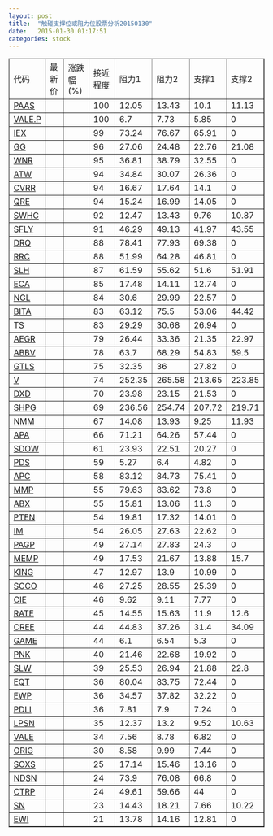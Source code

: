 ```yaml
---
layout: post
title:  "触碰支撑位或阻力位股票分析20150130"
date:   2015-01-30 01:17:51
categories: stock
---
```

<script type="text/javascript">
var stockList = []
stockList.push('gb_paas');
stockList.push('gb_vale.p');
stockList.push('gb_iex');
stockList.push('gb_gg');
stockList.push('gb_wnr');
stockList.push('gb_atw');
stockList.push('gb_cvrr');
stockList.push('gb_qre');
stockList.push('gb_swhc');
stockList.push('gb_sfly');
stockList.push('gb_drq');
stockList.push('gb_rrc');
stockList.push('gb_slh');
stockList.push('gb_eca');
stockList.push('gb_ngl');
stockList.push('gb_bita');
stockList.push('gb_ts');
stockList.push('gb_aegr');
stockList.push('gb_abbv');
stockList.push('gb_gtls');
stockList.push('gb_v');
stockList.push('gb_dxd');
stockList.push('gb_shpg');
stockList.push('gb_nmm');
stockList.push('gb_apa');
stockList.push('gb_sdow');
stockList.push('gb_pds');
stockList.push('gb_apc');
stockList.push('gb_mmp');
stockList.push('gb_abx');
stockList.push('gb_pten');
stockList.push('gb_im');
stockList.push('gb_pagp');
stockList.push('gb_memp');
stockList.push('gb_king');
stockList.push('gb_scco');
stockList.push('gb_cie');
stockList.push('gb_rate');
stockList.push('gb_cree');
stockList.push('gb_game');
stockList.push('gb_pnk');
stockList.push('gb_slw');
stockList.push('gb_eqt');
stockList.push('gb_ewp');
stockList.push('gb_pdli');
stockList.push('gb_lpsn');
stockList.push('gb_vale');
stockList.push('gb_orig');
stockList.push('gb_soxs');
stockList.push('gb_ndsn');
stockList.push('gb_ctrp');
stockList.push('gb_sn');
stockList.push('gb_ewi');
</script>
<table border="1">
 <tr>
 <td>代码</td>
 <td>最新价</td>
 <td>涨跌幅(%)</td>
 <td>接近程度</td>
 <td>阻力1</td>
 <td>阻力2</td>
 <td>支撑1</td>
 <td>支撑2</td>
</tr>
  <tr id="paas" class="green">
  <td><a href="http://stock.finance.sina.com.cn/usstock/quotes/PAAS.html" target="_blank">PAAS</a></td><td></td><td></td><td>100</td><td>12.05</td><td>13.43</td><td>10.1</td><td>11.13</td></tr>
  <tr id="vale.p" class="red">
  <td><a href="http://stock.finance.sina.com.cn/usstock/quotes/VALE.P.html" target="_blank">VALE.P</a></td><td></td><td></td><td>100</td><td>6.7</td><td>7.73</td><td>5.85</td><td>0</td></tr>
  <tr id="iex" class="red">
  <td><a href="http://stock.finance.sina.com.cn/usstock/quotes/IEX.html" target="_blank">IEX</a></td><td></td><td></td><td>99</td><td>73.24</td><td>76.67</td><td>65.91</td><td>0</td></tr>
  <tr id="gg" class="red">
  <td><a href="http://stock.finance.sina.com.cn/usstock/quotes/GG.html" target="_blank">GG</a></td><td></td><td></td><td>96</td><td>27.06</td><td>24.48</td><td>22.76</td><td>21.08</td></tr>
  <tr id="wnr" class="red">
  <td><a href="http://stock.finance.sina.com.cn/usstock/quotes/WNR.html" target="_blank">WNR</a></td><td></td><td></td><td>95</td><td>36.81</td><td>38.79</td><td>32.55</td><td>0</td></tr>
  <tr id="atw" class="red">
  <td><a href="http://stock.finance.sina.com.cn/usstock/quotes/ATW.html" target="_blank">ATW</a></td><td></td><td></td><td>94</td><td>34.84</td><td>30.07</td><td>26.36</td><td>0</td></tr>
  <tr id="cvrr" class="red">
  <td><a href="http://stock.finance.sina.com.cn/usstock/quotes/CVRR.html" target="_blank">CVRR</a></td><td></td><td></td><td>94</td><td>16.67</td><td>17.64</td><td>14.1</td><td>0</td></tr>
  <tr id="qre" class="red">
  <td><a href="http://stock.finance.sina.com.cn/usstock/quotes/QRE.html" target="_blank">QRE</a></td><td></td><td></td><td>94</td><td>15.24</td><td>16.99</td><td>14.05</td><td>0</td></tr>
  <tr id="swhc" class="red">
  <td><a href="http://stock.finance.sina.com.cn/usstock/quotes/SWHC.html" target="_blank">SWHC</a></td><td></td><td></td><td>92</td><td>12.47</td><td>13.43</td><td>9.76</td><td>10.87</td></tr>
  <tr id="sfly" class="green">
  <td><a href="http://stock.finance.sina.com.cn/usstock/quotes/SFLY.html" target="_blank">SFLY</a></td><td></td><td></td><td>91</td><td>46.29</td><td>49.13</td><td>41.97</td><td>43.55</td></tr>
  <tr id="drq" class="red">
  <td><a href="http://stock.finance.sina.com.cn/usstock/quotes/DRQ.html" target="_blank">DRQ</a></td><td></td><td></td><td>88</td><td>78.41</td><td>77.93</td><td>69.38</td><td>0</td></tr>
  <tr id="rrc" class="green">
  <td><a href="http://stock.finance.sina.com.cn/usstock/quotes/RRC.html" target="_blank">RRC</a></td><td></td><td></td><td>88</td><td>51.99</td><td>64.28</td><td>46.81</td><td>0</td></tr>
  <tr id="slh" class="green">
  <td><a href="http://stock.finance.sina.com.cn/usstock/quotes/SLH.html" target="_blank">SLH</a></td><td></td><td></td><td>87</td><td>61.59</td><td>55.62</td><td>51.6</td><td>51.91</td></tr>
  <tr id="eca" class="green">
  <td><a href="http://stock.finance.sina.com.cn/usstock/quotes/ECA.html" target="_blank">ECA</a></td><td></td><td></td><td>85</td><td>17.48</td><td>14.11</td><td>12.74</td><td>0</td></tr>
  <tr id="ngl" class="red">
  <td><a href="http://stock.finance.sina.com.cn/usstock/quotes/NGL.html" target="_blank">NGL</a></td><td></td><td></td><td>84</td><td>30.6</td><td>29.99</td><td>22.57</td><td>0</td></tr>
  <tr id="bita" class="red">
  <td><a href="http://stock.finance.sina.com.cn/usstock/quotes/BITA.html" target="_blank">BITA</a></td><td></td><td></td><td>83</td><td>63.12</td><td>75.5</td><td>53.06</td><td>44.42</td></tr>
  <tr id="ts" class="red">
  <td><a href="http://stock.finance.sina.com.cn/usstock/quotes/TS.html" target="_blank">TS</a></td><td></td><td></td><td>83</td><td>29.29</td><td>30.68</td><td>26.94</td><td>0</td></tr>
  <tr id="aegr" class="green">
  <td><a href="http://stock.finance.sina.com.cn/usstock/quotes/AEGR.html" target="_blank">AEGR</a></td><td></td><td></td><td>79</td><td>26.44</td><td>33.36</td><td>21.35</td><td>22.97</td></tr>
  <tr id="abbv" class="red">
  <td><a href="http://stock.finance.sina.com.cn/usstock/quotes/ABBV.html" target="_blank">ABBV</a></td><td></td><td></td><td>78</td><td>63.7</td><td>68.29</td><td>54.83</td><td>59.5</td></tr>
  <tr id="gtls" class="green">
  <td><a href="http://stock.finance.sina.com.cn/usstock/quotes/GTLS.html" target="_blank">GTLS</a></td><td></td><td></td><td>75</td><td>32.35</td><td>36</td><td>27.82</td><td>0</td></tr>
  <tr id="v" class="red">
  <td><a href="http://stock.finance.sina.com.cn/usstock/quotes/V.html" target="_blank">V</a></td><td></td><td></td><td>74</td><td>252.35</td><td>265.58</td><td>213.65</td><td>223.85</td></tr>
  <tr id="dxd" class="green">
  <td><a href="http://stock.finance.sina.com.cn/usstock/quotes/DXD.html" target="_blank">DXD</a></td><td></td><td></td><td>70</td><td>23.98</td><td>23.15</td><td>21.53</td><td>0</td></tr>
  <tr id="shpg" class="green">
  <td><a href="http://stock.finance.sina.com.cn/usstock/quotes/SHPG.html" target="_blank">SHPG</a></td><td></td><td></td><td>69</td><td>236.56</td><td>254.74</td><td>207.72</td><td>219.71</td></tr>
  <tr id="nmm" class="green">
  <td><a href="http://stock.finance.sina.com.cn/usstock/quotes/NMM.html" target="_blank">NMM</a></td><td></td><td></td><td>67</td><td>14.08</td><td>13.93</td><td>9.25</td><td>11.93</td></tr>
  <tr id="apa" class="red">
  <td><a href="http://stock.finance.sina.com.cn/usstock/quotes/APA.html" target="_blank">APA</a></td><td></td><td></td><td>66</td><td>71.21</td><td>64.26</td><td>57.44</td><td>0</td></tr>
  <tr id="sdow" class="green">
  <td><a href="http://stock.finance.sina.com.cn/usstock/quotes/SDOW.html" target="_blank">SDOW</a></td><td></td><td></td><td>61</td><td>23.93</td><td>22.51</td><td>20.27</td><td>0</td></tr>
  <tr id="pds" class="green">
  <td><a href="http://stock.finance.sina.com.cn/usstock/quotes/PDS.html" target="_blank">PDS</a></td><td></td><td></td><td>59</td><td>5.27</td><td>6.4</td><td>4.82</td><td>0</td></tr>
  <tr id="apc" class="red">
  <td><a href="http://stock.finance.sina.com.cn/usstock/quotes/APC.html" target="_blank">APC</a></td><td></td><td></td><td>58</td><td>83.12</td><td>84.73</td><td>75.41</td><td>0</td></tr>
  <tr id="mmp" class="red">
  <td><a href="http://stock.finance.sina.com.cn/usstock/quotes/MMP.html" target="_blank">MMP</a></td><td></td><td></td><td>55</td><td>79.63</td><td>83.62</td><td>73.8</td><td>0</td></tr>
  <tr id="abx" class="red">
  <td><a href="http://stock.finance.sina.com.cn/usstock/quotes/ABX.html" target="_blank">ABX</a></td><td></td><td></td><td>55</td><td>15.81</td><td>13.06</td><td>11.3</td><td>0</td></tr>
  <tr id="pten" class="red">
  <td><a href="http://stock.finance.sina.com.cn/usstock/quotes/PTEN.html" target="_blank">PTEN</a></td><td></td><td></td><td>54</td><td>19.81</td><td>17.32</td><td>14.01</td><td>0</td></tr>
  <tr id="im" class="red">
  <td><a href="http://stock.finance.sina.com.cn/usstock/quotes/IM.html" target="_blank">IM</a></td><td></td><td></td><td>54</td><td>26.05</td><td>27.63</td><td>22.62</td><td>0</td></tr>
  <tr id="pagp" class="red">
  <td><a href="http://stock.finance.sina.com.cn/usstock/quotes/PAGP.html" target="_blank">PAGP</a></td><td></td><td></td><td>49</td><td>27.14</td><td>27.83</td><td>24.3</td><td>0</td></tr>
  <tr id="memp" class="red">
  <td><a href="http://stock.finance.sina.com.cn/usstock/quotes/MEMP.html" target="_blank">MEMP</a></td><td></td><td></td><td>49</td><td>17.53</td><td>21.67</td><td>13.88</td><td>15.7</td></tr>
  <tr id="king" class="red">
  <td><a href="http://stock.finance.sina.com.cn/usstock/quotes/KING.html" target="_blank">KING</a></td><td></td><td></td><td>47</td><td>12.97</td><td>13.9</td><td>10.99</td><td>0</td></tr>
  <tr id="scco" class="red">
  <td><a href="http://stock.finance.sina.com.cn/usstock/quotes/SCCO.html" target="_blank">SCCO</a></td><td></td><td></td><td>46</td><td>27.25</td><td>28.55</td><td>25.39</td><td>0</td></tr>
  <tr id="cie" class="red">
  <td><a href="http://stock.finance.sina.com.cn/usstock/quotes/CIE.html" target="_blank">CIE</a></td><td></td><td></td><td>46</td><td>9.62</td><td>9.11</td><td>7.77</td><td>0</td></tr>
  <tr id="rate" class="green">
  <td><a href="http://stock.finance.sina.com.cn/usstock/quotes/RATE.html" target="_blank">RATE</a></td><td></td><td></td><td>45</td><td>14.55</td><td>15.63</td><td>11.9</td><td>12.6</td></tr>
  <tr id="cree" class="red">
  <td><a href="http://stock.finance.sina.com.cn/usstock/quotes/CREE.html" target="_blank">CREE</a></td><td></td><td></td><td>44</td><td>44.83</td><td>37.26</td><td>31.4</td><td>34.09</td></tr>
  <tr id="game" class="green">
  <td><a href="http://stock.finance.sina.com.cn/usstock/quotes/GAME.html" target="_blank">GAME</a></td><td></td><td></td><td>44</td><td>6.1</td><td>6.54</td><td>5.3</td><td>0</td></tr>
  <tr id="pnk" class="red">
  <td><a href="http://stock.finance.sina.com.cn/usstock/quotes/PNK.html" target="_blank">PNK</a></td><td></td><td></td><td>40</td><td>21.46</td><td>22.68</td><td>19.92</td><td>0</td></tr>
  <tr id="slw" class="green">
  <td><a href="http://stock.finance.sina.com.cn/usstock/quotes/SLW.html" target="_blank">SLW</a></td><td></td><td></td><td>39</td><td>25.53</td><td>26.94</td><td>21.88</td><td>22.8</td></tr>
  <tr id="eqt" class="green">
  <td><a href="http://stock.finance.sina.com.cn/usstock/quotes/EQT.html" target="_blank">EQT</a></td><td></td><td></td><td>36</td><td>80.04</td><td>83.75</td><td>72.44</td><td>0</td></tr>
  <tr id="ewp" class="green">
  <td><a href="http://stock.finance.sina.com.cn/usstock/quotes/EWP.html" target="_blank">EWP</a></td><td></td><td></td><td>36</td><td>34.57</td><td>37.82</td><td>32.22</td><td>0</td></tr>
  <tr id="pdli" class="red">
  <td><a href="http://stock.finance.sina.com.cn/usstock/quotes/PDLI.html" target="_blank">PDLI</a></td><td></td><td></td><td>36</td><td>7.81</td><td>7.9</td><td>7.24</td><td>0</td></tr>
  <tr id="lpsn" class="green">
  <td><a href="http://stock.finance.sina.com.cn/usstock/quotes/LPSN.html" target="_blank">LPSN</a></td><td></td><td></td><td>35</td><td>12.37</td><td>13.2</td><td>9.52</td><td>10.63</td></tr>
  <tr id="vale" class="red">
  <td><a href="http://stock.finance.sina.com.cn/usstock/quotes/VALE.html" target="_blank">VALE</a></td><td></td><td></td><td>34</td><td>7.56</td><td>8.78</td><td>6.82</td><td>0</td></tr>
  <tr id="orig" class="red">
  <td><a href="http://stock.finance.sina.com.cn/usstock/quotes/ORIG.html" target="_blank">ORIG</a></td><td></td><td></td><td>30</td><td>8.58</td><td>9.99</td><td>7.44</td><td>0</td></tr>
  <tr id="soxs" class="green">
  <td><a href="http://stock.finance.sina.com.cn/usstock/quotes/SOXS.html" target="_blank">SOXS</a></td><td></td><td></td><td>25</td><td>17.14</td><td>15.46</td><td>13.16</td><td>0</td></tr>
  <tr id="ndsn" class="red">
  <td><a href="http://stock.finance.sina.com.cn/usstock/quotes/NDSN.html" target="_blank">NDSN</a></td><td></td><td></td><td>24</td><td>73.9</td><td>76.08</td><td>66.8</td><td>0</td></tr>
  <tr id="ctrp" class="red">
  <td><a href="http://stock.finance.sina.com.cn/usstock/quotes/CTRP.html" target="_blank">CTRP</a></td><td></td><td></td><td>24</td><td>49.61</td><td>59.66</td><td>44</td><td>0</td></tr>
  <tr id="sn" class="green">
  <td><a href="http://stock.finance.sina.com.cn/usstock/quotes/SN.html" target="_blank">SN</a></td><td></td><td></td><td>23</td><td>14.43</td><td>18.21</td><td>7.66</td><td>10.22</td></tr>
  <tr id="ewi" class="red">
  <td><a href="http://stock.finance.sina.com.cn/usstock/quotes/EWI.html" target="_blank">EWI</a></td><td></td><td></td><td>21</td><td>13.78</td><td>14.16</td><td>12.81</td><td>0</td></tr>
</table>
